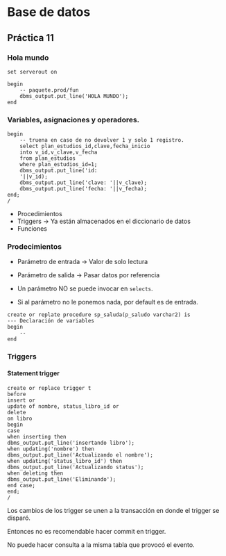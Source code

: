 # Base de datos

## Práctica 11

### Hola mundo 

```plsql
set serverout on

begin 
	-- paquete.prod/fun
	dbms_output.put_line('HOLA MUNDO');
end
```

### Variables, asignaciones y operadores.

```plsql
begin
	-- truena en caso de no devolver 1 y solo 1 registro.
    select plan_estudios_id,clave,fecha_inicio
    into v_id,v_clave,v_fecha
    from plan_estudios
    where plan_estudios_id=1;
    dbms_output.put_line('id:
    '||v_id);
    dbms_output.put_line('clave: '||v_clave);
    dbms_output.put_line('fecha: '||v_fecha);
end;
/
```

* Procedimientos
* Triggers -> Ya están almacenados en el diccionario de datos
* Funciones

### Prodecimientos

* Parámetro de entrada -> Valor de solo lectura

* Parámetro de salida -> Pasar datos por referencia
* Un parámetro NO se puede invocar en `selects`. 
* Si al parámetro no le ponemos nada, por default es de entrada.

```plsql
create or replate procedure sp_saluda(p_saludo varchar2) is
--- Declaración de variables
begin
	-- 
end
```

### Triggers

#### Statement trigger

```plsql
create or replace trigger t
before
insert or
update of nombre, status_libro_id or
delete
on libro
begin
case
when inserting then
dbms_output.put_line('insertando libro');
when updating('nombre') then
dbms_output.put_line('Actualizando el nombre');
when updating('status_libro_id') then
dbms_output.put_line('Actualizando status');
when deleting then
dbms_output.put_line('Eliminando');
end case;
end;
/
```

Los cambios de los trigger se unen a la transacción en donde el trigger se disparó.

Entonces no es recomendable hacer commit en trigger. 

No puede hacer consulta a la misma tabla que provocó el evento.